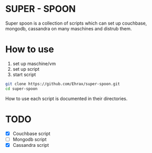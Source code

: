 # SUPER - SPOON
Super spoon is a collection of scripts which can set up couchbase, mongodb,
cassandra on many maschines and distrub them.

# How to use
1. set up maschine/vm
2. set up script
3. start script
```bash
git clone https://github.com/Ehrax/super-spoon.git 
cd super-spoon
```
How to use each script is documented in their directories.

# TODO
- [x] Couchbase script
- [ ] Mongodb script
- [x] Cassandra script
